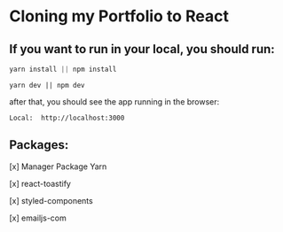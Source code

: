 # Cloning my Portfolio to React

## If you want to run in your local, you should run:
```javascript
yarn install || npm install
``` 

```
yarn dev || npm dev
``` 


after that, you should see the app running in the browser:
```
Local:  http://localhost:3000
```

## Packages:
[x] Manager Package Yarn

[x] react-toastify

[x] styled-components

[x] emailjs-com
